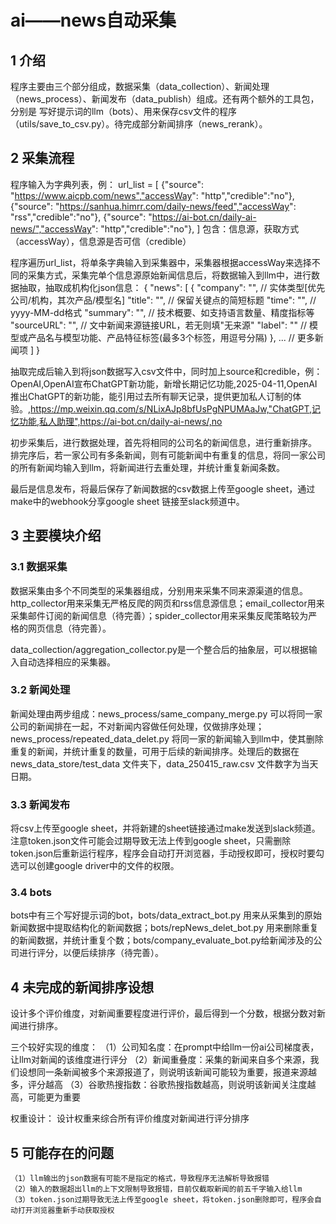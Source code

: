 # ai——news自动采集

## 1 介绍

程序主要由三个部分组成，数据采集（data_collection）、新闻处理（news_process）、新闻发布（data_publish）组成。还有两个额外的工具包，分别是 写好提示词的llm（bots）、用来保存csv文件的程序（utils/save_to_csv.py）。待完成部分新闻排序（news_rerank）。

## 2 采集流程

程序输入为字典列表，例：
    url_list = [
        {"source": "https://www.aicpb.com/news","accessWay": "http","credible":"no"},
        {"source": "https://sanhua.himrr.com/daily-news/feed","accessWay": "rss","credible":"no"},
        {"source": "https://ai-bot.cn/daily-ai-news/","accessWay": "http","credible":"no"},
    ]
包含：信息源，获取方式（accessWay），信息源是否可信（credible）

程序遍历url_list，将单条字典输入到采集器中，采集器根据accessWay来选择不同的采集方式，采集完单个信息源原始新闻信息后，将数据输入到llm中，进行数据抽取，抽取成机构化json信息：
    {
        "news": [
            {
                "company": "",       // 实体类型[优先公司/机构，其次产品/模型名]
                "title": "",         // 保留关键点的简短标题
                "time": "",          // yyyy-MM-dd格式
                "summary": "",       // 技术概要、如支持语言数量、精度指标等
                "sourceURL": "",     // 文中新闻来源链接URL，若无则填"无来源"
                "label": ""          // 模型或产品名与模型功能、产品特征标签(最多3个标签，用逗号分隔)
            },
            ... // 更多新闻项
        ]
    }

抽取完成后输入到将json数据写入csv文件中，同时加上source和credible，例：
OpenAI,OpenAI宣布ChatGPT新功能，新增长期记忆功能,2025-04-11,OpenAI推出ChatGPT的新功能，能引用过去所有聊天记录，提供更加私人订制的体验。,https://mp.weixin.qq.com/s/NLixAJp8bfUsPgNPUMAaJw,"ChatGPT,记忆功能,私人助理",https://ai-bot.cn/daily-ai-news/,no

初步采集后，进行数据处理，首先将相同的公司名的新闻信息，进行重新排序。
排完序后，若一家公司有多条新闻，则有可能新闻中有重复的信息，将同一家公司的所有新闻均输入到llm，将新闻进行去重处理，并统计重复新闻条数。

最后是信息发布，将最后保存了新闻数据的csv数据上传至google sheet，通过make中的webhook分享google sheet 链接至slack频道中。


## 3 主要模块介绍

### 3.1 数据采集

数据采集由多个不同类型的采集器组成，分别用来采集不同来源渠道的信息。http_collector用来采集无严格反爬的网页和rss信息源信息；email_collector用来采集邮件订阅的新闻信息（待完善）；spider_collector用来采集反爬策略较为严格的网页信息（待完善）。

data_collection/aggregation_collector.py是一个整合后的抽象层，可以根据输入自动选择相应的采集器。

### 3.2 新闻处理

新闻处理由两步组成：news_process/same_company_merge.py 可以将同一家公司的新闻排在一起，不对新闻内容做任何处理，仅做排序处理；news_process/repeated_data_delet.py 将同一家的新闻输入到llm中，使其删除重复的新闻，并统计重复的数量，可用于后续的新闻排序。处理后的数据在news_data_store/test_data 文件夹下，data_250415_raw.csv 文件数字为当天日期。

### 3.3 新闻发布

将csv上传至google sheet，并将新建的sheet链接通过make发送到slack频道。
注意token.json文件可能会过期导致无法上传到google sheet，只需删除token.json后重新运行程序，程序会自动打开浏览器，手动授权即可，授权时要勾选可以创建google driver中的文件的权限。

### 3.4 bots

bots中有三个写好提示词的bot，bots/data_extract_bot.py 用来从采集到的原始新闻数据中提取结构化的新闻数据；bots/repNews_delet_bot.py 用来删除重复的新闻数据，并统计重复个数；bots/company_evaluate_bot.py给新闻涉及的公司进行评分，以便后续排序（待完善）。

## 4 未完成的新闻排序设想

设计多个评价维度，对新闻重要程度进行评价，最后得到一个分数，根据分数对新闻进行排序。

三个较好实现的维度：
    （1）公司知名度：在prompt中给llm一份ai公司梯度表，让llm对新闻的该维度进行评分
    （2）新闻重叠度：采集的新闻来自多个来源，我们设想同一条新闻被多个来源报道了，则说明该新闻可能较为重要，报道来源越多，评分越高
    （3）谷歌热搜指数：谷歌热搜指数越高，则说明该新闻关注度越高，可能更为重要

权重设计：
    设计权重来综合所有评价维度对新闻进行评分排序

## 5 可能存在的问题

    （1）llm输出的json数据有可能不是指定的格式，导致程序无法解析导致报错
    （2）输入的数据超出llm的上下文限制导致报错，目前仅截取新闻的前五千字输入给llm
    （3）token.json过期导致无法上传至google sheet，将token.json删除即可，程序会自动打开浏览器重新手动获取授权